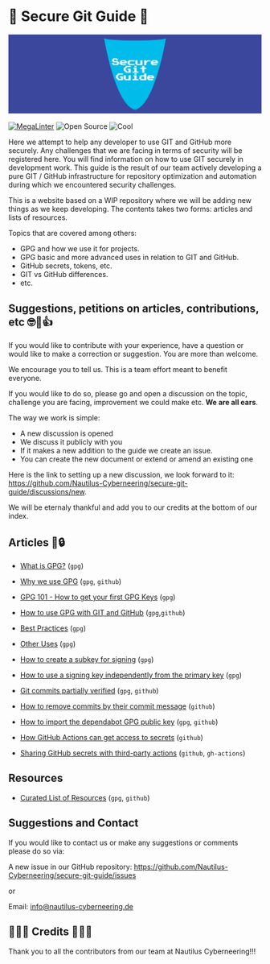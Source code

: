 # 🚨 Secure Git Guide 🚨

![Index header](./media/HEADER/SGG-IndexHeader-1600x500.jpg)

[![MegaLinter](https://github.com/Nautilus-Cyberneering/GPG-Bootcamp/actions/workflows/mega-linter.yml/badge.svg)](https://github.com/Nautilus-Cyberneering/GPG-Bootcamp/actions/workflows/mega-linter.yml)
![Open Source](https://badgen.net/badge/Open%20Source/100%25/DA2CE7)
![Cool](https://badgen.net/badge/Cool/100%25/FF7F50)

Here we attempt to help any developer to use GIT and GitHub more securely.
Any challenges that we are facing in terms of security will be registered here.
You will find information on how to use GIT securely in development work.
This guide is the result of our team actively developing a pure GIT / GitHub infrastructure for repository optimization and automation during which we encountered security challenges.

This is a website based on a WIP repository where we will be adding new things as we keep developing. The contents takes two forms: articles and lists of resources.

Topics that are covered among others:

- GPG and how we use it for projects.
- GPG basic and more advanced uses in relation to GIT and GitHub.
- GitHub secrets, tokens, etc.
- GIT vs GitHub differences.
- etc.

## Suggestions, petitions on articles, contributions, etc 🤓🤡👍

If you would like to contribute with your experience, have a question or would like to make a correction or suggestion. You are more than welcome.

We encourage you to tell us. This is a team effort meant to benefit everyone.

If you would like to do so, please go and open a discussion on the topic, challenge you are facing, improvement we could make etc. **We are all ears**.

The way we work is simple:

- A new discussion is opened
- We discuss it publicly with you
- If it makes a new addition to the guide we create an issue.
- You can create the new document or extend or amend an existing one

Here is the link to setting up a new discussion, we look forward to it: <https://github.com/Nautilus-Cyberneering/secure-git-guide/discussions/new>.

We will be eternaly thankful and add you to our credits at the bottom of our index.

## Articles 🔑🔒

- [What is GPG?](./001_GPG-What-is-GPG.md) (`gpg`)
- [Why we use GPG](./002_GPG-Why-we-use-GPG.md) (`gpg`, `github`)
- [GPG 101 - How to get your first GPG Keys](./003-GPG-101-How-to-get-your-first-GPG-Keys.md) (`gpg`)
- [How to use GPG with GIT and GitHub](./004_GPG-How-to-use-GPG-with-GIT-and-GitHub.md) (`gpg`,`github`)
- [Best Practices](./005_GPG-Best-Practices.md) (`gpg`)
- [Other Uses](./006_GPG-Other-Uses.md) (`gpg`)

- [How to create a subkey for signing](./008_GPG-How-to-create-a-subkey-for-signing.md) (`gpg`)
- [How to use a signing key independently from the primary key](./009_GPG-How-to-use-a-signing-key-independently-from-primary-key.md) (`gpg`)
- [Git commits partially verified](./010_GPG-Git-commits-partially-verified.md) (`gpg`, `github`)
- [How to remove commits by their commit message](./011_How-to-remove-commits-by-commit-message.md) (`github`)
- [How to import the dependabot GPG public key](./012_How-to-import-the-dependabot-gpg-public-key.md) (`gpg`, `github`)
- [How GitHub Actions can get access to secrets](./013_How-github-actions-can-get-access-to-secrets.md) (`github`)
- [Sharing GitHub secrets with third-party actions](./014_Sharing-GitHub-secrets-with-third-party-actions.md) (`github`, `gh-actions`)

## Resources
- [Curated List of Resources](./007_Curated-List-of-Resources.md) (`gpg`, `github`)

## Suggestions and Contact

If you would like to contact us or make any suggestions or comments please do so via:

A new issue in our GitHub repository: <https://github.com/Nautilus-Cyberneering/secure-git-guide/issues>

or

Email: [info@nautilus-cyberneering.de](mailto:info@nautiluscyberneering.de)

## 👑👑👑 Credits 👑👑👑

Thank you to all the contributors from our team at Nautilus Cyberneering!!!
